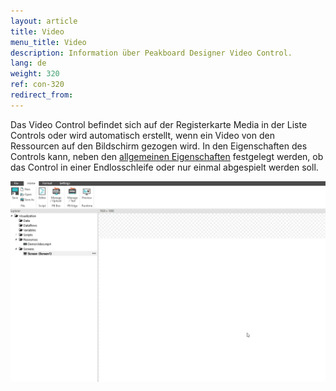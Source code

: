 ```yaml
---
layout: article
title: Video
menu_title: Video
description: Information über Peakboard Designer Video Control.
lang: de
weight: 320
ref: con-320
redirect_from:
---
```


Das Video Control befindet sich auf der Registerkarte Media in der Liste Controls oder wird automatisch erstellt, wenn ein Video von den Ressourcen auf den Bildschirm gezogen wird. 
In den Eigenschaften des Controls kann, neben den [allgemeinen Eigenschaften](/controls/de-allgemeine-eigenschaften.html) festgelegt werden, ob das Control in einer Endlosschleife oder nur einmal abgespielt werden soll.

![image_1](/assets/images/Controls/Video/controls-video01.gif)